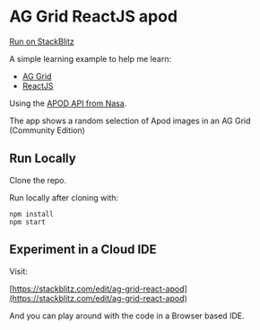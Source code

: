 # AG Grid ReactJS apod

[Run on StackBlitz](https://ag-grid-react-apod.stackblitz.io/)

A simple learning example to help me learn:

- [AG Grid](https://www.ag-grid.com/)
- [ReactJS](https://reactjs.org/)

Using the [APOD API from Nasa](https://api.nasa.gov/).

The app shows a random selection of Apod images in an AG Grid (Community Edition)

## Run Locally

Clone the repo.

Run locally after cloning with:

```
npm install
npm start
```

## Experiment in a Cloud IDE

Visit:

[https://stackblitz.com/edit/ag-grid-react-apod](https://stackblitz.com/edit/ag-grid-react-apod)

And you can play around with the code in a Browser based IDE.

